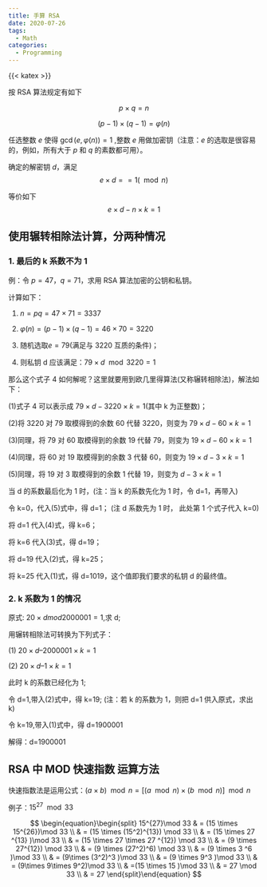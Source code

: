 ```yaml
---
title: 手算 RSA
date: 2020-07-26
tags:
  - Math
categories:
  - Programming
---
```


{{< katex >}}

按 RSA 算法规定有如下

$$p \times q =n$$

$$(p-1) \times (q-1) = \varphi(n)$$

任选整数 $e$ 使得 $\gcd(e,\varphi(n))=1$ ,整数 $e$ 用做加密钥（注意：$e$ 的选取是很容易的，例如，所有大于 $p$ 和 $q$ 的素数都可用）。

确定的解密钥 $d$，满足
$$e \times d == 1(\mod n)$$

等价如下
$$e \times d - n \times k =1$$


## 使用辗转相除法计算，分两种情况

### 1. 最后的 k 系数不为 1

例：令 $p=47$，$q=71$，求用 RSA 算法加密的公钥和私钥。

计算如下：

1. $n=pq=47\times 71=3337$

2. $φ(n)=(p-1) \times (q-1)=46\times 70=3220$

3. 随机选取$e=79$(满足与 3220 互质的条件)；

4. 则私钥 d 应该满足：$79\times d \mod 3220 = 1$

那么这个式子 4 如何解呢？这里就要用到欧几里得算法(又称辗转相除法)，解法如下：

(1)式子 4 可以表示成 $79\times d-3220\times k=1$(其中 k 为正整数)；

(2)将 3220 对 79 取模得到的余数 60 代替 3220，则变为 $79\times d-60\times k=1$

(3)同理，将 79 对 60 取模得到的余数 19 代替 79，则变为 $19\times d-60\times k=1$

(4)同理，将 60 对 19 取模得到的余数 3 代替 60，则变为 $19\times d-3\times k=1$

(5)同理，将 19 对 3 取模得到的余数 1 代替 19，则变为 $d-3\times k=1$

当 d 的系数最后化为 1 时，(注：当 k 的系数先化为 1 时，令 d=1，再带入)

令 k=0，代入(5)式中，得 d=1； (注 d 系数先为 1 时， 此处第 1 个式子代入 k=0)

将 d=1 代入(4)式，得 k=6；

将 k=6 代入(3)式，得 d=19；

将 d=19 代入(2)式，得 k=25；

将 k=25 代入(1)式，得 d=1019，这个值即我们要求的私钥 d 的最终值。

### 2. k 系数为 1 的情况

原式: $20\times d mod 2000001 = 1$,求 d;

用辗转相除法可转换为下列式子：

(1) $20\times d – 2000001 \times k = 1$

(2) $20\times d – 1\times k = 1$

此时 k 的系数已经化为 1;

令 d=1,带入(2)式中，得 k=19; (注：若 k 的系数为 1，则把 d=1 供入原式，求出 k)

令 k=19,带入(1)式中，得 d=1900001

解得：d=1900001

## RSA 中 MOD 快速指数 运算方法

快速指数法是运用公式：$(a \times b)\mod n = [(a \mod n) \times (b \mod n)] \mod n$

例子：$15^{27}\mod 33$

$$
\begin{equation}\begin{split}
        15^{27}\mod 33 & = (15 \times 15^{26})\mod 33 \\
        & = (15 \times (15^2)^{13}) \mod 33 \\
        & = (15 \times 27 ^{13} )\mod 33 \\
        & = (15 \times 27 \times 27 ^{12}) \mod 33 \\
        & = (9 \times 27^{12}) \mod 33 \\
        & = (9 \times (27^2)^6) \mod 33 \\
        & = (9 \times 3 ^6  )\mod 33 \\
        & = (9\times (3^2)^3 )\mod 33 \\
        & = (9 \times 9^3 )\mod 33 \\
        & = (9\times 9\times 9^2)\mod 33 \\
        & =(15 \times 15 )\mod 33 \\
        & = 27 \mod 33 \\
        & = 27
\end{split}\end{equation}
$$
